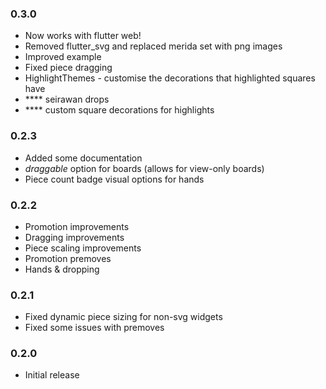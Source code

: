 ### 0.3.0
- Now works with flutter web!
- Removed flutter_svg and replaced merida set with png images
- Improved example
- Fixed piece dragging
- HighlightThemes - customise the decorations that highlighted squares have
- **** seirawan drops
- **** custom square decorations for highlights

### 0.2.3
- Added some documentation
- *draggable* option for boards (allows for view-only boards)
- Piece count badge visual options for hands

### 0.2.2
- Promotion improvements
- Dragging improvements
- Piece scaling improvements
- Promotion premoves
- Hands & dropping

### 0.2.1
- Fixed dynamic piece sizing for non-svg widgets
- Fixed some issues with premoves

### 0.2.0
- Initial release
